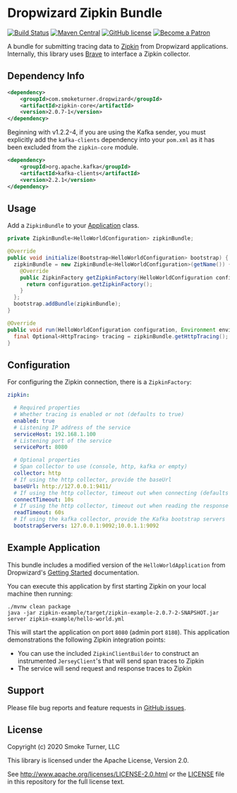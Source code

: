 Dropwizard Zipkin Bundle
========================
[![Build Status](https://travis-ci.org/smoketurner/dropwizard-zipkin.svg?branch=master)](https://travis-ci.org/smoketurner/dropwizard-zipkin)
[![Maven Central](https://img.shields.io/maven-central/v/com.smoketurner.dropwizard/dropwizard-zipkin.svg?style=flat-square)](https://maven-badges.herokuapp.com/maven-central/com.smoketurner.dropwizard/dropwizard-zipkin/)
[![GitHub license](https://img.shields.io/github/license/smoketurner/dropwizard-zipkin.svg?style=flat-square)](https://github.com/smoketurner/dropwizard-zipkin/tree/master)
[![Become a Patron](https://img.shields.io/badge/Patron-Patreon-red.svg)](https://www.patreon.com/bePatron?u=9567343)

A bundle for submitting tracing data to [Zipkin](http://zipkin.io) from Dropwizard applications. Internally, this library uses [Brave](https://github.com/openzipkin/brave) to interface a Zipkin collector.

Dependency Info
---------------
```xml
<dependency>
    <groupId>com.smoketurner.dropwizard</groupId>
    <artifactId>zipkin-core</artifactId>
    <version>2.0.7-1</version>
</dependency>
```

Beginning with v1.2.2-4, if you are using the Kafka sender, you must explicitly add the `kafka-clients` dependency into your `pom.xml` as it has been excluded from the `zipkin-core` module.

```xml
<dependency>
    <groupId>org.apache.kafka</groupId>
    <artifactId>kafka-clients</artifactId>
    <version>2.2.1</version>
</dependency>
```

Usage
-----
Add a `ZipkinBundle` to your [Application](https://javadoc.io/doc/io.dropwizard/dropwizard-project/latest/io/dropwizard/Application.html) class.

```java
private ZipkinBundle<HelloWorldConfiguration> zipkinBundle;

@Override
public void initialize(Bootstrap<HelloWorldConfiguration> bootstrap) {
  zipkinBundle = new ZipkinBundle<HelloWorldConfiguration>(getName()) {
    @Override
    public ZipkinFactory getZipkinFactory(HelloWorldConfiguration configuration) {
      return configuration.getZipkinFactory();
    }
  };
  bootstrap.addBundle(zipkinBundle);
}

@Override
public void run(HelloWorldConfiguration configuration, Environment environment) throws Exception {
  final Optional<HttpTracing> tracing = zipkinBundle.getHttpTracing();
}
```

Configuration
-------------
For configuring the Zipkin connection, there is a `ZipkinFactory`:

```yaml
zipkin:

  # Required properties
  # Whether tracing is enabled or not (defaults to true)
  enabled: true
  # Listening IP address of the service
  serviceHost: 192.168.1.100
  # Listening port of the service
  servicePort: 8080

  # Optional properties
  # Span collector to use (console, http, kafka or empty)
  collector: http
  # If using the http collector, provide the baseUrl
  baseUrl: http://127.0.0.1:9411/
  # If using the http collector, timeout out when connecting (defaults to 10s)
  connectTimeout: 10s
  # If using the http collector, timeout out when reading the response (defaults to 60s)
  readTimeout: 60s
  # If using the kafka collector, provide the Kafka bootstrap servers
  bootstrapServers: 127.0.0.1:9092;10.0.1.1:9092
```

Example Application
-------------------
This bundle includes a modified version of the `HelloWorldApplication` from Dropwizard's [Getting Started](https://www.dropwizard.io/en/latest/getting-started.html) documentation.

You can execute this application by first starting Zipkin on your local machine then running:

```
./mvnw clean package
java -jar zipkin-example/target/zipkin-example-2.0.7-2-SNAPSHOT.jar server zipkin-example/hello-world.yml
```

This will start the application on port `8080` (admin port `8180`). This application demonstrations the following Zipkin integration points:

- You can use the included `ZipkinClientBuilder` to construct an instrumented `JerseyClient`'s that will send span traces to Zipkin
- The service will send request and response traces to Zipkin

Support
-------
Please file bug reports and feature requests in [GitHub issues](https://github.com/smoketurner/dropwizard-zipkin/issues).

License
-------
Copyright (c) 2020 Smoke Turner, LLC

This library is licensed under the Apache License, Version 2.0.

See http://www.apache.org/licenses/LICENSE-2.0.html or the [LICENSE](LICENSE) file in this repository for the full license text.
